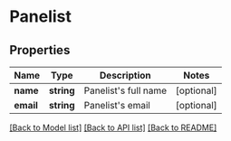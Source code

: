 # Panelist

## Properties
Name | Type | Description | Notes
------------ | ------------- | ------------- | -------------
**name** | **string** | Panelist&#39;s full name | [optional] 
**email** | **string** | Panelist&#39;s email | [optional] 

[[Back to Model list]](../README.md#documentation-for-models) [[Back to API list]](../README.md#documentation-for-api-endpoints) [[Back to README]](../README.md)


